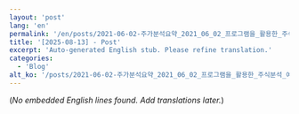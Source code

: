 ```yaml
---
layout: 'post'
lang: 'en'
permalink: '/en/posts/2021-06-02-주가분석요약_2021_06_02_프로그램을_활용한_주식분석_예상결과_20_44_15/'
title: '[2025-08-13] - Post'
excerpt: 'Auto-generated English stub. Please refine translation.'
categories:
  - 'Blog'
alt_ko: '/posts/2021-06-02-주가분석요약_2021_06_02_프로그램을_활용한_주식분석_예상결과_20_44_15/'
---
```


(*No embedded English lines found. Add translations later.*)
